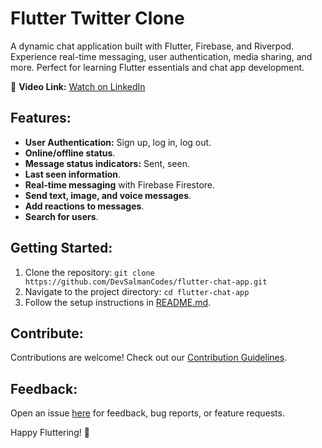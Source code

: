 # Flutter Twitter Clone

A dynamic chat application built with Flutter, Firebase, and Riverpod. Experience real-time messaging, user authentication, media sharing, and more. Perfect for learning Flutter essentials and chat app development.

🎥 **Video Link:** [Watch on LinkedIn](https://www.linkedin.com/posts/salman-ahmad-41342b258_flutter-firebase-provider-activity-7147911304534458368-du1b?utm_source=share&utm_medium=member_desktop)

## Features:
- **User Authentication:** Sign up, log in, log out.
- **Online/offline status**.
- **Message status indicators:** Sent, seen.
- **Last seen information**.
- **Real-time messaging** with Firebase Firestore.
- **Send text, image, and voice messages**.
- **Add reactions to messages**.
- **Search for users**.

## Getting Started:
1. Clone the repository: `git clone https://github.com/DevSalmanCodes/flutter-chat-app.git`
2. Navigate to the project directory: `cd flutter-chat-app`
3. Follow the setup instructions in [README.md](./README.md).

## Contribute:
Contributions are welcome! Check out our [Contribution Guidelines](CONTRIBUTING.md).

## Feedback:
Open an issue [here](https://github.com/DevSalmanCodes/flutter-chat-app/issues) for feedback, bug reports, or feature requests.

Happy Fluttering! 🚀

